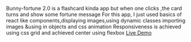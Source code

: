 Bunny-fortune 2.0 is a flashcard kinda app but when one clicks ,the card turns and show some fortune message
For this app, I just used basics of react like components,displaying images,using dynamic classes importing images &using in objects and css animation
Responsiveness is achieved using css grid and achieved center using flexbox
 [Live Demo](https://bunny-d-fortune.netlify.app)
